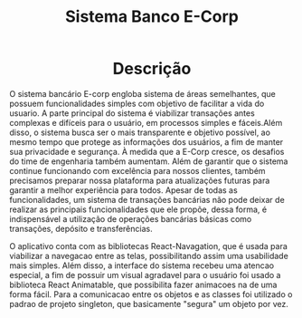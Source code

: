 <h1 align="center"> Sistema Banco E-Corp </h1>
<img ![ECorp](https://github.com/JoaoReis-code/React-Banco/assets/112270415/e38fb791-5461-4098-a3ee-ceef876b4f52)
 width='200'>

<h1 align="center">Descrição</h1>

O sistema bancário E-corp engloba sistema de áreas semelhantes, que possuem funcionalidades simples com objetivo de facilitar a vida do usuario. 
A parte principal do sistema é viabilizar transações antes complexas e difíceis para o usuário, em processos simples e fáceis.Além disso, o sistema busca ser o mais transparente e objetivo possível, ao mesmo tempo que protege as informações dos usuários, a fim de manter sua privacidade e segurança. 
À medida que a E-Corp cresce, os desafios do time de engenharia também aumentam. Além de garantir que o sistema continue funcionando com excelência para nossos clientes, também precisamos preparar nossa plataforma para atualizações futuras para garantir a melhor experiência para todos. 
Apesar de todas as funcionalidades, um sistema de transações bancárias não pode deixar de realizar as principais funcionalidades que ele propõe, dessa forma, é indispensável a utilização de operações bancárias básicas como transações, depósito e transferências.

O aplicativo conta com as bibliotecas React-Navagation, que é usada para viabilizar a navegacao entre as telas, possibilitando assim uma usabilidade mais simples. Além disso, a interface do sistema recebeu uma atencao especial, a fim de possuir um visual agradavel para o usuário foi usado a biblioteca React Animatable, que possibilita fazer animacoes na de uma forma fácil. Para a comunicacao entre os objetos e as classes foi utilizado o padrao de projeto singleton, que basicamente "segura" um objeto por vez.

